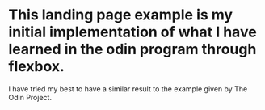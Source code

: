 # This landing page example is my initial implementation of what I have learned in the odin program through flexbox.

I have tried my best to have a similar result to the example given by The Odin Project.
